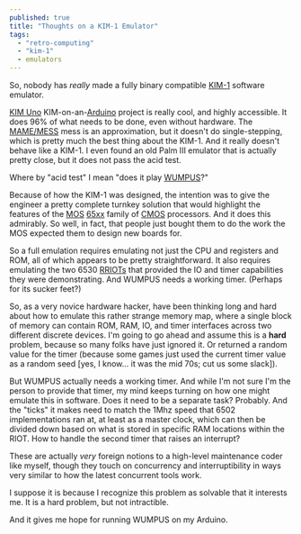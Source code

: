 ```yaml
---
published: true
title: "Thoughts on a KIM-1 Emulator"
tags: 
  - "retro-computing"
  - "kim-1"
  - emulators
---
```



So, nobody has _really_ made a fully binary compatible [KIM-1](http://www.oldcomputers.net/kim1.html) software emulator.

[KIM Uno](http://obsolescence.wix.com/obsolescence#!kim-uno-summary/c1uuh) KIM-on-an-[Arduino](http://arduino.cc) project is really cool, and highly accessible. It does 96% of what needs to be done, even without hardware. The [MAME/MESS](http://www.mess.org/) mess is an approximation, but it doesn't do single-stepping, which is pretty much the best thing about the KIM-1. And it really doesn't behave like a KIM-1. I even found an old Palm III emulator that is actually pretty close, but it does not pass the acid test.

<!--more-->

Where by "acid test" I mean "does it play [WUMPUS](https://en.wikipedia.org/wiki/Hunt_the_Wumpus)?"

Because of how the KIM-1 was designed, the intention was to give the engineer a pretty complete turnkey solution that would highlight the features of the [MOS](https://en.wikipedia.org/wiki/MOS_Technology) [65xx](https://en.wikipedia.org/wiki/MOS_Technology_65xx) family of [CMOS](https://en.wikipedia.org/wiki/CMOS) processors. And it does this admirably. So well, in fact, that people just bought them to do the work the MOS expected them to design new boards for.

So a full emulation requires emulating not just the CPU and registers and ROM, all of which appears to be pretty straightforward. It also requires emulating the two 6530 [RRIOTs](https://en.wikipedia.org/wiki/MOS_Technology_RRIOT) that provided the IO and timer capabilities they were demonstrating. And WUMPUS needs a working timer. (Perhaps for its sucker feet?)

So, as a very novice hardware hacker, have been thinking long and hard about how to emulate this rather strange memory map, where a single block of memory can contain ROM, RAM, IO, and timer interfaces across two different discrete devices. I'm going to go ahead and assume this is a **hard** problem, because so many folks have just ignored it. Or returned a random value for the timer (because some games just used the current timer value as a random seed [yes, I know... it was the mid 70s; cut us some slack]).

But WUMPUS actually needs a working timer. And while I'm not sure I'm the person to provide that timer, my mind keeps turning on how one might emulate this in software. Does it need to be a separate task? Probably. And the "ticks" it makes need to match the 1Mhz speed that 6502 implementations ran at, at least as a master clock, which can then be divided down based on what is stored in specific RAM locations within the RIOT. How to handle the second timer that raises an interrupt?

These are actually _very_ foreign notions to a high-level maintenance coder like myself, though they touch on concurrency and interruptibility in ways very similar to how the latest concurrent tools work.

I suppose it is because I recognize this problem as solvable that it interests me. It is a hard problem, but not intractible.

And it gives me hope for running WUMPUS on my Arduino.
